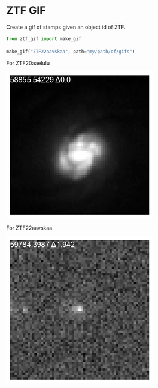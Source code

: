 # ZTF GIF

Create a gif of stamps given an object id of ZTF.

```python
from ztf_gif import make_gif

make_gif("ZTF22aavskaa", path="my/path/of/gifs")
```

For ZTF20aaelulu

![ZTF20aaelulu.gif](examples/ZTF20aaelulu.gif)

For ZTF22aavskaa

![ZTF22aavskaa](examples/ZTF22aavskaa.gif)
